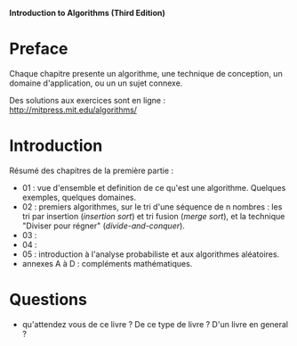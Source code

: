 
**Introduction to Algorithms (Third Edition)**

# Preface

Chaque chapitre presente un algorithme, une technique de conception, un domaine d'application, ou un un sujet connexe.

Des solutions aux exercices sont en ligne : http://mitpress.mit.edu/algorithms/

# Introduction

Résumé des chapitres de la première partie :

- 01 : vue d'ensemble et definition de ce qu'est une algorithme. Quelques exemples, quelques domaines.
- 02 : premiers algorithmes, sur le tri d'une séquence de n nombres : les tri par insertion (*insertion sort*) et tri fusion (*merge sort*), et la technique "Diviser pour régner" (*divide-and-conquer*).
- 03 : 
- 04 : 
- 05 : introduction à l'analyse probabiliste et aux algorithmes aléatoires. 
- annexes A à D : compléments mathématiques.

# Questions

- qu'attendez vous de ce livre ? De ce type de livre ? D'un livre en general ?

